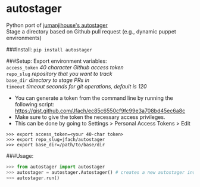 # autostager
Python port of [jumanjihouse's autostager](https://www.github.com/jumanjihouse/autostager)  
Stage a directory based on Github pull request (e.g., dynamic puppet environments)

###Install:
`pip install autostager`

###Setup:
Export environment variables:  
`access_token` *40 character Github access token*  
`repo_slug` *repository that you want to track*  
`base_dir` *directory to stage PRs in*  
`timeout` *timeout seconds for git operations, default is 120*

- You can generate a token from the command line by running the following script: https://gist.github.com/Jfach/ec85c6550cf9fc99e3a708bd45ec6a8c  
- Make sure to give the token the necessary access privileges.   
- This can be done by going to Settings > Personal Access Tokens > Edit
```
>>> export access_token=<your 40-char token>
>>> export repo_slug=jfach/autostager
>>> export base_dir=/path/to/base/dir
```

###Usage:
```python
>>> from autostager import autostager
>>> autostager = autostager.Autostager() # creates a new autostager instance
>>> autostager.run()
```


